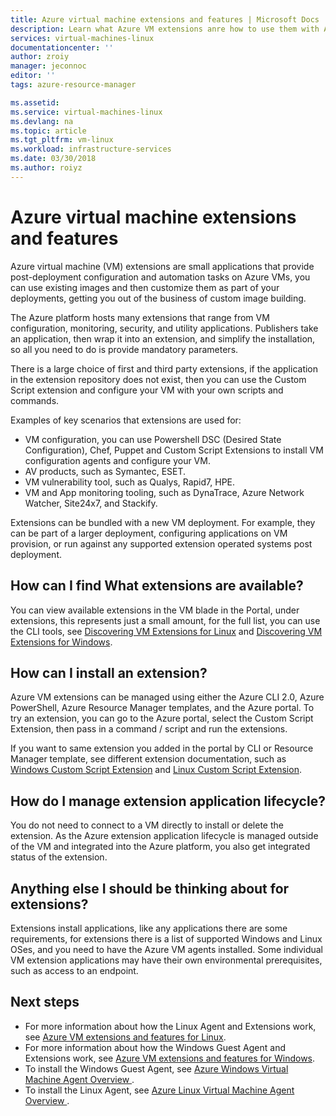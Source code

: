 ```yaml
---
title: Azure virtual machine extensions and features | Microsoft Docs
description: Learn what Azure VM extensions anre how to use them with Azure virtual machines
services: virtual-machines-linux
documentationcenter: ''
author: zroiy
manager: jeconnoc
editor: ''
tags: azure-resource-manager

ms.assetid:
ms.service: virtual-machines-linux
ms.devlang: na
ms.topic: article
ms.tgt_pltfrm: vm-linux
ms.workload: infrastructure-services
ms.date: 03/30/2018
ms.author: roiyz
---
```


# Azure virtual machine extensions and features
Azure virtual machine (VM) extensions are small applications that provide post-deployment configuration and automation tasks on Azure VMs, you can use existing images and then customize them as part of your deployments, getting you out of the business of custom image building.

The Azure platform hosts many extensions that range from VM configuration, monitoring, security, and utility applications. Publishers take an application, then wrap it into an extension, and simplify the installation, so all you need to do is provide mandatory parameters. 

 There is a large choice of first and third party extensions, if the application in the extension repository does not exist, then you can use the Custom Script extension and configure your VM with your own scripts and commands.

Examples of key scenarios that extensions are used for:
* VM configuration, you can use Powershell DSC (Desired State Configuration), Chef, Puppet and Custom Script Extensions to install VM configuration agents and configure your VM. 
* AV products, such as Symantec, ESET.
* VM vulnerability tool, such as Qualys, Rapid7, HPE.
* VM and App monitoring tooling, such as DynaTrace, Azure Network Watcher, Site24x7, and Stackify.

Extensions can be bundled with a new VM deployment. For example, they can be part of a larger deployment, configuring applications on VM provision, or run against any supported extension operated systems post deployment.

## How can I find What extensions are available?
You can view available extensions in the VM blade in the Portal, under extensions, this represents just a small amount, for the full list, you can use the CLI tools, see [Discovering VM Extensions for Linux](features-linux.md) and [Discovering VM Extensions for Windows](features-windows.md).

## How can I install an extension?
Azure VM extensions can be managed using either the Azure CLI 2.0, Azure PowerShell, Azure Resource Manager templates, and the Azure portal. To try an extension, you can go to the Azure portal, select the Custom Script Extension, then pass in a command / script and run the extensions.

If you want to same extension you added in the portal by CLI or Resource Manager template, see different extension documentation, such as [Windows Custom Script Extension](custom-script-windows.md) and [Linux Custom Script Extension](custom-script-linux.md).

## How do I manage extension application lifecycle?
You do not need to connect to a VM directly to install or delete the extension. As the Azure extension application lifecycle is managed outside of the VM and integrated into the Azure platform, you also get integrated status of the extension.

## Anything else I should be thinking about for extensions?
Extensions install applications, like any applications there are some requirements, for extensions there is a list of supported Windows and Linux OSes, and you need to have the Azure VM agents installed. Some individual VM extension applications may have their own environmental prerequisites, such as access to an endpoint.

## Next steps
* For more information about how the Linux Agent and Extensions work, see [Azure VM extensions and features for Linux](features-linux.md).
* For more information about how the Windows Guest Agent and Extensions work, see [Azure VM extensions and features for Windows](features-windows.md).  
* To install the Windows Guest Agent, see [Azure Windows Virtual Machine Agent Overview ](agent-windows.md).  
* To install the Linux Agent, see [Azure Linux Virtual Machine Agent Overview ](agent-linux.md).  

